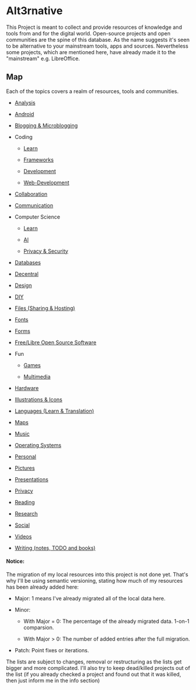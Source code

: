 # Alt3rnative

This Project is meant to collect and provide resources of knowledge and tools from and for the digital world.
Open-source projects and open communities are the spine of this database.
As the name suggests it's seen to be alternative to your mainstream tools, apps and sources. Nevertheless some projects, which are mentioned here, have already made it to the "mainstream" e.g. LibreOffice.

## Map

Each of the topics covers a realm of resources, tools and communities. 

* [Analysis](ANALYSIS.md)

* [Android](ANDROID.md)

* [Blogging & Microblogging](BLOGGING.md)

* Coding
  
   * [Learn](CODING_LEARN.md)
  
   * [Frameworks](CODING_FRAMEWORKS.md)
  
   * [Development](CODING_DEVELOPMENT.md)
  
   * [Web-Development](CODING_WEB.md)

* [Collaboration](COLLABORATION.md)

* [Communication](COMMUNICATION.md)

* Computer Science
  
   * [Learn](CS_LEARN.md)
  
   * [AI](CS_AI.md)
  
   * [Privacy & Security](CS_PS.md)

* [Databases](DBS.md)

* [Decentral](DECENTRAL.md)

* [Design](DESIGN.md)

* [DIY](DIY.md)

* [Files (Sharing & Hosting)](FILES.md)

* [Fonts](FONTS.md)

* [Forms](FORMS.md)

* [Free/Libre Open Source Software](FLOSS.md)

* Fun
  
   * [Games](FUN_GAMES.md)
  
   * [Multimedia](FUN_MULTIMEDIA.md)

* [Hardware](HW.md)

* [Illustrations & Icons](VECTORS.md)

* [Languages (Learn & Translation)](LANGUAGES.md)

* [Maps](MAPS.md)

* [Music](MUSIC.md)

* [Operating Systems](OS.md)

* [Personal](PERSONAL.md)

* [Pictures](PICTURES.md)

* [Presentations](PRESENTATIONS.md)

* [Privacy](PRIVACY.md)

* [Reading](READING.md)

* [Research](RESEARCH.md)

* [Social](SOCIAL.md)

* [Videos](VIDEOS.md)

* [Writing (notes, TODO and books)](WRITING.md)

#### Notice:

The migration of my local resources into this project is not done yet. That's why I'll be using semantic versioning, stating how much of my resources has been already added here:

- Major: 1 means I've already migrated all of the local data here.

- Minor:
  
   - With Major = 0: The percentage of the already migrated data. 1-on-1 comparsion.
  
   - With Major > 0: The number of added entries after the full migration.

- Patch: Point fixes or iterations.

The lists are subject to changes, removal or restructuring as the lists get bigger and more complicated. I'll also try to keep dead/killed projects out of the list (if you already checked a project and found out that it was killed, then just inform me in the info section)
